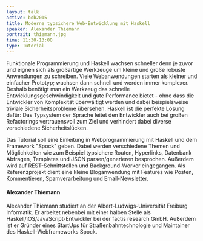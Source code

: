 ```yaml
---
layout: talk
active: bob2015
title: Moderne typsichere Web-Entwicklung mit Haskell
speaker: Alexander Thiemann
portrait: thiemann.jpg
time: 11:30-13:00
type: Tutorial
---
```


Funktionale Programmierung und Haskell wachsen schneller denn je zuvor und
eignen sich als großartige Werkzeuge um kleine und große robuste
Anwendungen zu schreiben. Viele Webanwendungen starten als kleiner und
einfacher Prototyp; wachsen dann schnell und werden immer komplexer.
Deshalb benötigt man ein Werkzeug das schnelle Entwicklungsgeschwindigkeit
und gute Performance bietet - ohne dass die Entwickler von Komplexität
überwältigt werden und dabei beispielsweise triviale Sicherheitsprobleme
übersehen. Haskell ist die perfekte Lösung dafür: Das Typsystem der Sprache
leitet den Entwickler auch bei großen Refactorings vertrauensvoll zum Ziel
und verhindert dabei diverse verschiedene Sicherheitslücken.

Das Tutorial soll eine Einleitung in Webprogrammierung mit Haskell und dem
Framework "Spock" geben. Dabei werden verschiedene Themen und Möglichkeiten
wie zum Beispiel typsichere Routen, Hyperlinks, Datenbank Abfragen,
Templates und JSON parsen/generieren besprochen. Außerdem wird auf
REST-Schnittstellen und Background-Worker eingegangen. Als Referenzprojekt
dient eine kleine Bloganwendung mit Features wie Posten, Kommentieren,
Spamverarbeitung und Email-Newsletter.

#### Alexander Thiemann

Alexander Thiemann studiert an der Albert-Ludwigs-Universität Freiburg
Informatik. Er arbeitet nebenbei mit einer halben Stelle als
Haskell/iOS/JavaScript-Entwickler bei der factis research
GmbH. Außerdem ist er Gründer eines StartUps für
Straßenbahntechnologie und Maintainer des Haskell-Webframeworks Spock.
